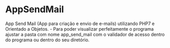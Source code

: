 # AppSendMail
 App Send Mail (App para criação e envio de e-mails) utilizando PHP7 e Orientado a Objetos.  - Para poder visualizar perfeitamente o programa ajustar a pasta com nome app_send_mail com o validador de acesso dentro do programa ou dentro do seu diretório. 
